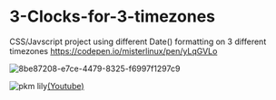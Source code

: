 # 3-Clocks-for-3-timezones

CSS/Javscript project using different Date() formatting on 3 different timezones https://codepen.io/misterlinux/pen/yLqGVLo


![8be87208-e7ce-4479-8325-f6997f1297c9](https://user-images.githubusercontent.com/43761354/216598131-db56f0ba-1b4a-401c-a633-7c1d32793df5.png)


![pkm  lily](hhttps://64.media.tumblr.com/a94d9f80dd7bc9946b97c77fff8a36c5/8f2f17436cc04afa-0b/s1280x1920/e793f2eea83bf994a3dc2f45d279e1f271a1c757.pnj)[(Youtube)](https://youtu.be/VmSUIQHygwc?si=csrMPw6eNp4xTiRz)

